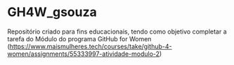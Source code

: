# GH4W_gsouza
Repositório criado para fins educacionais, tendo como objetivo completar a tarefa do Módulo do programa GitHub for Women (https://www.maismulheres.tech/courses/take/github-4-women/assignments/55333997-atividade-modulo-2)
